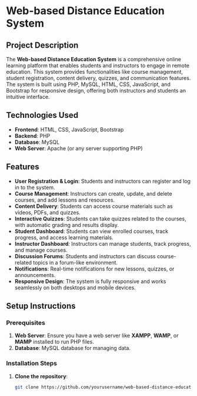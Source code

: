 # Web-based Distance Education System

## Project Description

The **Web-based Distance Education System** is a comprehensive online learning platform that enables students and instructors to engage in remote education. This system provides functionalities like course management, student registration, content delivery, quizzes, and communication features. The system is built using PHP, MySQL, HTML, CSS, JavaScript, and Bootstrap for responsive design, offering both instructors and students an intuitive interface.

## Technologies Used
- **Frontend**: HTML, CSS, JavaScript, Bootstrap
- **Backend**: PHP
- **Database**: MySQL
- **Web Server**: Apache (or any server supporting PHP)

## Features

- **User Registration & Login**: Students and instructors can register and log in to the system.
- **Course Management**: Instructors can create, update, and delete courses, and add lessons and resources.
- **Content Delivery**: Students can access course materials such as videos, PDFs, and quizzes.
- **Interactive Quizzes**: Students can take quizzes related to the courses, with automatic grading and results display.
- **Student Dashboard**: Students can view enrolled courses, track progress, and access learning materials.
- **Instructor Dashboard**: Instructors can manage students, track progress, and manage courses.
- **Discussion Forums**: Students and instructors can discuss course-related topics in a forum-like environment.
- **Notifications**: Real-time notifications for new lessons, quizzes, or announcements.
- **Responsive Design**: The system is fully responsive and works seamlessly on both desktops and mobile devices.

## Setup Instructions

### Prerequisites
1. **Web Server**: Ensure you have a web server like **XAMPP**, **WAMP**, or **MAMP** installed to run PHP files.
2. **Database**: MySQL database for managing data.

### Installation Steps
1. **Clone the repository**:

   ```bash
   git clone https://github.com/yourusername/web-based-distance-education-system.git
